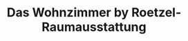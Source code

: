 ---
title: "Das Wohnzimmer by Roetzel-Raumausstattung"
url: /mannheim/das-wohnzimmer-by-roetzel-raumausstattung/
shop: Raumausstattung
---